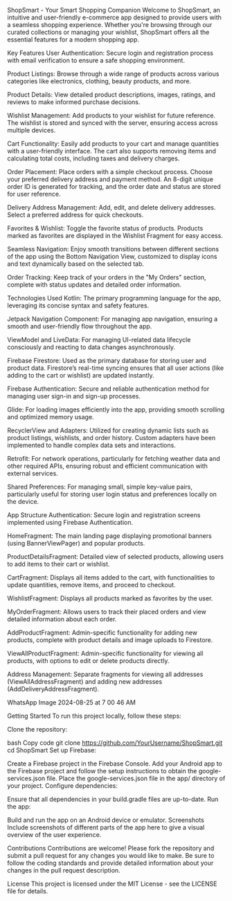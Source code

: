 ShopSmart - Your Smart Shopping Companion Welcome to ShopSmart, an intuitive and user-friendly e-commerce app designed to provide users with a seamless shopping experience. Whether you're browsing through our curated collections or managing your wishlist, ShopSmart offers all the essential features for a modern shopping app.

Key Features User Authentication: Secure login and registration process with email verification to ensure a safe shopping environment.

Product Listings: Browse through a wide range of products across various categories like electronics, clothing, beauty products, and more.

Product Details: View detailed product descriptions, images, ratings, and reviews to make informed purchase decisions.

Wishlist Management: Add products to your wishlist for future reference. The wishlist is stored and synced with the server, ensuring access across multiple devices.

Cart Functionality: Easily add products to your cart and manage quantities with a user-friendly interface. The cart also supports removing items and calculating total costs, including taxes and delivery charges.

Order Placement: Place orders with a simple checkout process. Choose your preferred delivery address and payment method. An 8-digit unique order ID is generated for tracking, and the order date and status are stored for user reference.

Delivery Address Management: Add, edit, and delete delivery addresses. Select a preferred address for quick checkouts.

Favorites & Wishlist: Toggle the favorite status of products. Products marked as favorites are displayed in the Wishlist Fragment for easy access.

Seamless Navigation: Enjoy smooth transitions between different sections of the app using the Bottom Navigation View, customized to display icons and text dynamically based on the selected tab.

Order Tracking: Keep track of your orders in the "My Orders" section, complete with status updates and detailed order information.

Technologies Used Kotlin: The primary programming language for the app, leveraging its concise syntax and safety features.

Jetpack Navigation Component: For managing app navigation, ensuring a smooth and user-friendly flow throughout the app.

ViewModel and LiveData: For managing UI-related data lifecycle consciously and reacting to data changes asynchronously.

Firebase Firestore: Used as the primary database for storing user and product data. Firestore’s real-time syncing ensures that all user actions (like adding to the cart or wishlist) are updated instantly.

Firebase Authentication: Secure and reliable authentication method for managing user sign-in and sign-up processes.

Glide: For loading images efficiently into the app, providing smooth scrolling and optimized memory usage.

RecyclerView and Adapters: Utilized for creating dynamic lists such as product listings, wishlists, and order history. Custom adapters have been implemented to handle complex data sets and interactions.

Retrofit: For network operations, particularly for fetching weather data and other required APIs, ensuring robust and efficient communication with external services.

Shared Preferences: For managing small, simple key-value pairs, particularly useful for storing user login status and preferences locally on the device.

App Structure Authentication: Secure login and registration screens implemented using Firebase Authentication.

HomeFragment: The main landing page displaying promotional banners (using BannerViewPager) and popular products.

ProductDetailsFragment: Detailed view of selected products, allowing users to add items to their cart or wishlist.

CartFragment: Displays all items added to the cart, with functionalities to update quantities, remove items, and proceed to checkout.

WishlistFragment: Displays all products marked as favorites by the user.

MyOrderFragment: Allows users to track their placed orders and view detailed information about each order.

AddProductFragment: Admin-specific functionality for adding new products, complete with product details and image uploads to Firestore.

ViewAllProductFragment: Admin-specific functionality for viewing all products, with options to edit or delete products directly.

Address Management: Separate fragments for viewing all addresses (ViewAllAddressFragment) and adding new addresses (AddDeliveryAddressFragment).

WhatsApp Image 2024-08-25 at 7 00 46 AM

Getting Started To run this project locally, follow these steps:

Clone the repository:

bash Copy code git clone https://github.com/YourUsername/ShopSmart.git cd ShopSmart Set up Firebase:

Create a Firebase project in the Firebase Console. Add your Android app to the Firebase project and follow the setup instructions to obtain the google-services.json file. Place the google-services.json file in the app/ directory of your project. Configure dependencies:

Ensure that all dependencies in your build.gradle files are up-to-date. Run the app:

Build and run the app on an Android device or emulator. Screenshots Include screenshots of different parts of the app here to give a visual overview of the user experience.

Contributions Contributions are welcome! Please fork the repository and submit a pull request for any changes you would like to make. Be sure to follow the coding standards and provide detailed information about your changes in the pull request description.

License This project is licensed under the MIT License - see the LICENSE file for details.
